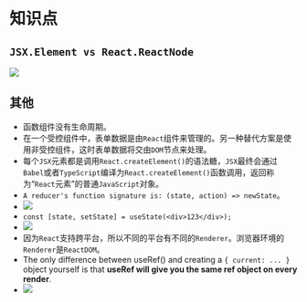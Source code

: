 # 知识点

## `JSX.Element vs React.ReactNode`

![](/skill-blog/img/0108.jpg)

## 其他

- 函数组件没有生命周期。
- 在一个受控组件中，表单数据是由`React`组件来管理的。另一种替代方案是使用非受控组件，这时表单数据将交由`DOM`节点来处理。
- 每个`JSX`元素都是调用`React.createElement()`的语法糖，`JSX`最终会通过`Babel`或者`TypeScript`编译为`React.createElement()`函数调用，返回称为“`React`元素”的普通`JavaScript`对象。
- `A reducer's function signature is: (state, action) => newState`。
- ![](/skill-blog/img/0079.jpeg)
- `const [state, setState] = useState(<div>123</div>);`
- ![](/skill-blog/img/0083.png)
- 因为`React`支持跨平台，所以不同的平台有不同的`Renderer`。浏览器环境的`Renderer`是`ReactDOM`。
- The only difference between useRef() and creating a `{ current: ... }` object yourself is that **useRef will give you the same ref object on every render**.
- ![](/skill-blog/img/0131.png)

